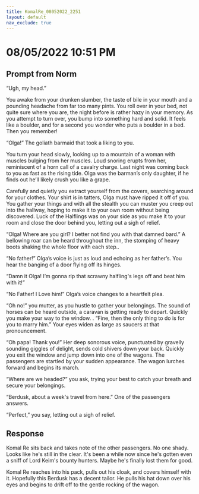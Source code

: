 ```yaml
---
title: KomalRe_08052022_2251
layout: default
nav_exclude: true
---
```


# 08/05/2022 10:51 PM
## Prompt from Norm

“Ugh, my head.” 

You awake from your drunken slumber, the taste of bile in your mouth and a pounding headache from far too many pints. You roll over in your bed, not quite sure where you are, the night before is rather hazy in your memory.  As you attempt to turn over, you bump into something hard and solid.  It feels like a boulder, and for a second you wonder who puts a boulder in a bed.  Then you remember!

“Olga!” The goliath barmaid that took a liking to you.

You turn your head slowly, looking up to a mountain of a woman with muscles bulging from her muscles.  Loud snoring erupts from her, reminiscent of a horn call of a cavalry charge. Last night was coming back to you as fast as the rising tide.  Olga was the barman’s only daughter, if he finds out he’ll likely crush you like a grape.

Carefully and quietly you extract yourself from the covers, searching around for your clothes.  Your shirt is in tatters, Olga must have ripped it off of you.  You gather your things and with all the stealth you can muster you creep out into the hallway, hoping to make it to your own room without being discovered.  Luck of the Halflings was on your side as you make it to your room and close the door behind you, letting out a sigh of relief.

“Olga!  Where are you girl?  I better not find you with that damned bard.”  A bellowing roar can be heard throughout the inn, the stomping of heavy boots shaking the whole floor with each step..

“No father!” Olga’s voice is just as loud and echoing as her father’s.  You hear the banging of a door flying off its hinges.

“Damn it Olga!  I’m gonna rip that scrawny halfling's legs off and beat him with it!”

“No Father!  I Love him!” Olga’s voice changes to a heartfelt plea.

“Oh no!” you mutter, as you hustle to gather your belongings.  The sound of horses can be heard outside, a caravan is getting ready to depart.  Quickly you make your way to the window.
.
“Fine, then the only thing to do is for you to marry him.”  Your eyes widen as large as saucers at that pronouncement.

“Oh papa! Thank you!” Her deep sonorous voice, punctuated by gravelly sounding giggles of delight, sends cold shivers down your back.  Quickly you exit the window and jump down into one of the wagons.  The passengers are startled by your sudden appearance.  The wagon lurches forward and begins its march.

“Where are we headed?” you ask, trying your best to catch your breath and secure your belongings.

“Berdusk, about a week's travel from here.” One of the passengers answers.

“Perfect,” you say, letting out a sigh of relief.

## Response
Komal Re sits back and takes note of the other passengers. No one shady. Looks like he's still in the clear. It's been a while now since he's gotten even a sniff of Lord Keim's bounty hunters. Maybe he's finally lost them for good.

Komal Re reaches into his pack, pulls out his cloak, and covers himself with it. Hopefully this Berdusk has a decent tailor. He pulls his hat down over his eyes and begins to drift off to the gentle rocking of the wagon.
